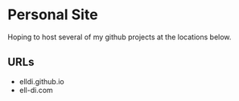 # Personal Site

 Hoping to host several of my github projects at the locations below. 

 ## URLs 
 * elldi.github.io
 * ell-di.com

